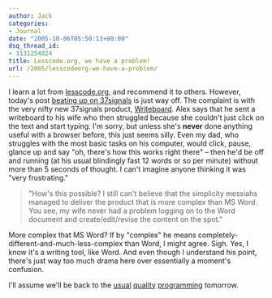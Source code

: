 ```yaml
---
author: Jack
categories:
- Journal
date: "2005-10-06T05:50:13+00:00"
dsq_thread_id:
- 3131254024
title: Lesscode.org, we have a problem!
url: /2005/lesscodeorg-we-have-a-problem/
---
```


I learn a lot from [lesscode.org][1], and recommend it to others. However, today's post [beating up on 37signals][2] is just way off. The complaint is with the very nifty new 37signals product, [Writeboard][3]. Alex says that he sent a writeboard to his wife who then struggled because she couldn't just click on the text and start typing. I'm sorry, but unless she's **never** done anything useful with a browser before, this just seems silly. Even my dad, who struggles with the most basic tasks on his computer, would click, pause, glance up and say "oh, there's how this works right there" &#8211; then he'd be off and running (at his usual blindingly fast 12 words or so per minute) without more than 5 seconds of thought. I can't imagine anyone thinking it was "very frustrating."

> 
> 
> "How's this possible? I still can't believe that the simplicity messiahs managed to deliver the product that is more complex than MS Word. You see, my wife never had a problem logging on to the Word document and create/edit/revise the content on the spot."
> 
> 

More complex that MS Word? If by "complex" he means completely-different-and-much-less-complex than Word, I might agree. Sigh. Yes, I know it's a writing tool, like Word. And even though I understand his point, there's just way too much drama here over essentially a moment's confusion.

I'll assume we'll be back to the [usual][4] [quality][5] [programming][6] tomorrow.

 [1]: http://lesscode.org/
 [2]: http://lesscode.org/2005/10/05/37signals-we-have-a-problem/
 [3]: http://www.writeboard.com
 [4]: http://lesscode.org/2005/09/29/should-database-manage-the-meaning/
 [5]: http://lesscode.org/2005/09/28/lesscode-is-not-about-quantity/
 [6]: http://lesscode.org/2005/08/22/history-repeats-itself/